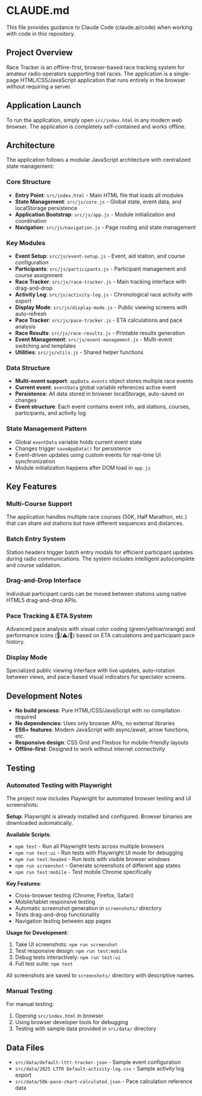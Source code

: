 # CLAUDE.md

This file provides guidance to Claude Code (claude.ai/code) when working with code in this repository.

## Project Overview

Race Tracker is an offline-first, browser-based race tracking system for amateur radio operators supporting trail races. The application is a single-page HTML/CSS/JavaScript application that runs entirely in the browser without requiring a server.

## Application Launch

To run the application, simply open `src/index.html` in any modern web browser. The application is completely self-contained and works offline.

## Architecture

The application follows a modular JavaScript architecture with centralized state management:

### Core Structure
- **Entry Point**: `src/index.html` - Main HTML file that loads all modules
- **State Management**: `src/js/core.js` - Global state, event data, and localStorage persistence
- **Application Bootstrap**: `src/js/app.js` - Module initialization and coordination
- **Navigation**: `src/js/navigation.js` - Page routing and state management

### Key Modules
- **Event Setup**: `src/js/event-setup.js` - Event, aid station, and course configuration
- **Participants**: `src/js/participants.js` - Participant management and course assignment
- **Race Tracker**: `src/js/race-tracker.js` - Main tracking interface with drag-and-drop
- **Activity Log**: `src/js/activity-log.js` - Chronological race activity with export
- **Display Mode**: `src/js/display-mode.js` - Public viewing screens with auto-refresh
- **Pace Tracker**: `src/js/pace-tracker.js` - ETA calculations and pace analysis
- **Race Results**: `src/js/race-results.js` - Printable results generation
- **Event Management**: `src/js/event-management.js` - Multi-event switching and templates
- **Utilities**: `src/js/utils.js` - Shared helper functions

### Data Structure
- **Multi-event support**: `appData.events` object stores multiple race events
- **Current event**: `eventData` global variable references active event
- **Persistence**: All data stored in browser localStorage, auto-saved on changes
- **Event structure**: Each event contains event info, aid stations, courses, participants, and activity log

### State Management Pattern
- Global `eventData` variable holds current event state
- Changes trigger `saveAppData()` for persistence
- Event-driven updates using custom events for real-time UI synchronization
- Module initialization happens after DOM load in `app.js`

## Key Features

### Multi-Course Support
The application handles multiple race courses (50K, Half Marathon, etc.) that can share aid stations but have different sequences and distances.

### Batch Entry System
Station headers trigger batch entry modals for efficient participant updates during radio communications. The system includes intelligent autocomplete and course validation.

### Drag-and-Drop Interface
Individual participant cards can be moved between stations using native HTML5 drag-and-drop APIs.

### Pace Tracking & ETA System
Advanced pace analysis with visual color coding (green/yellow/orange) and performance icons (🚀/⚠️/🚨) based on ETA calculations and participant pace history.

### Display Mode
Specialized public viewing interface with live updates, auto-rotation between views, and pace-based visual indicators for spectator screens.

## Development Notes

- **No build process**: Pure HTML/CSS/JavaScript with no compilation required
- **No dependencies**: Uses only browser APIs, no external libraries
- **ES6+ features**: Modern JavaScript with async/await, arrow functions, etc.
- **Responsive design**: CSS Grid and Flexbox for mobile-friendly layouts
- **Offline-first**: Designed to work without internet connectivity

## Testing

### Automated Testing with Playwright

The project now includes Playwright for automated browser testing and UI screenshots:

**Setup**: Playwright is already installed and configured. Browser binaries are downloaded automatically.

**Available Scripts**:
- `npm test` - Run all Playwright tests across multiple browsers
- `npm run test:ui` - Run tests with Playwright UI mode for debugging
- `npm run test:headed` - Run tests with visible browser windows
- `npm run screenshot` - Generate screenshots of different app states
- `npm run test:mobile` - Test mobile Chrome specifically

**Key Features**:
- Cross-browser testing (Chrome, Firefox, Safari)
- Mobile/tablet responsive testing
- Automatic screenshot generation in `screenshots/` directory
- Tests drag-and-drop functionality
- Navigation testing between app pages

**Usage for Development**:
1. Take UI screenshots: `npm run screenshot`
2. Test responsive design: `npm run test:mobile`
3. Debug tests interactively: `npm run test:ui`
4. Full test suite: `npm test`

All screenshots are saved to `screenshots/` directory with descriptive names.

### Manual Testing

For manual testing:
1. Opening `src/index.html` in browser
2. Using browser developer tools for debugging
3. Testing with sample data provided in `src/data/` directory

## Data Files

- `src/data/default-lttr-tracker.json` - Sample event configuration
- `src/data/2025 LTTR Default-activity-log.csv` - Sample activity log export
- `src/data/50k-pace-chart-calculated.json` - Pace calculation reference data